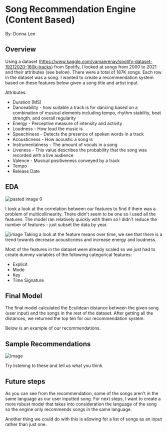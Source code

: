 # Song Recommendation Engine (Content Based)
By: Donna Lee

## Overview 

Using a dataset (https://www.kaggle.com/yamaerenay/spotify-dataset-19212020-160k-tracks) from Spotify, I looked at songs from 2000 to 2021 and their attributes (see below). There were a total of 187K songs. Each row in the dataset was a song. I wanted to create a recommendation system based on these features below given a song title and artist input. 

Attributes:

* Duration (MS)
* Danceability - how suitable a track is for dancing based on a combination of musical elements including tempo, rhythm stability, beat strength, and overall regularity
* Energy - Perceptive measure of intensity and activity
* Loudness - How loud the music is
* Speechiness - Detects the presence of spoken words in a track 
* Acousticness - How acoustic a song is
* Instrumentalness - The amount of vocals in a song
* Liveness - This value describes the probability that the song was recorded with a live audience
* Valence - Musical positiveness conveyed by a track
* Tempo
* Release Date


## EDA

![pasted image 0](https://user-images.githubusercontent.com/76017120/115812570-95aa9e80-a3bf-11eb-8fbe-1fdab1430775.png)

I took a look at the correlation between our features to find if there was a problem of multicollinearity. There didn't seem to be one so I used all the features. The model ran relatively quickly with them so I didn't reduce the number of features - just subset the data by year. 

![image](https://user-images.githubusercontent.com/76017120/115812859-1f5a6c00-a3c0-11eb-818c-a83cf03fe086.png)
Taking a look at the feature means over time, we see that there is a trend towards decrease acousticness and increase energy and loudness. 

Most of the features in the dataset were already scaled so we just had to create dummy variables of the following categorical features: 

* Explicit 
* Mode
* Key
* Time Signature

## Final Model
The final model calculated the Eculidean distance between the given song (user input) and the songs in the rest of the dataset. After getting all the distances, we returned the top ten for our recommendation system. 

Below is an example of our recommendations. 

## Sample Recommendations 
![image](https://user-images.githubusercontent.com/76017120/115813428-2766db80-a3c1-11eb-9b42-08d8dc87e835.png)

Try listening to these and tell us what you think. 


## Future steps

As you can see from the recommendation, some of the songs aren't in the same language as our user inputted song. For next steps, I want to create a more robust model that takes into consideration the language of the song so the engine only recommends songs in the same language. 

Another thing we could do with this is allowing for a list of songs as an input rather than just one. 







